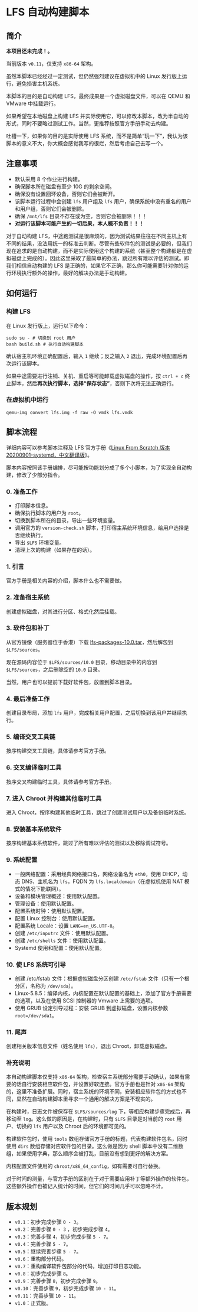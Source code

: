 # LFS 自动构建脚本

## 简介

**本项目还未完成！。**

当前版本 `v0.11`，仅支持 `x86-64` 架构。

虽然本脚本已经经过一定测试，但仍然强烈建议在虚拟机中的 Linux 发行版上运行，避免损害主机系统。

本脚本的目的是自动构建 LFS，最终成果是一个虚拟磁盘文件，可以在 QEMU 和 VMware 中挂载运行。

如果希望在本地磁盘上构建 LFS 并实际使用它，可以修改本脚本，改为半自动的形式，同时不要略过测试工作。当然，更推荐按照官方手册手动去构建。

吐槽一下，如果你的目的是实际使用 LFS 系统，而不是简单“玩一下”，我认为该脚本的意义不大，你大概会感觉我写的很烂，然后考虑自己去写一个。

## 注意事项

- 默认采用 8 个作业进行构建。
- 确保脚本所在磁盘有至少 10G 的剩余空间。
- 确保没有设置回环设备，否则它们会被断开。
- 该脚本运行过程中会创建 `lfs` 用户组及 `lfs` 用户，确保系统中没有重名的用户和用户组，否则它们会被删除。
- 确保 `/mnt/lfs` 目录不存在或为空，否则它会被删除！！！
- **对运行该脚本可能产生的一切后果，本人概不负责！！！**

对于自动构建 LFS，中途跑测试是很麻烦的，因为测试结果往往在不同主机上有不同的结果，没法用统一的标准去判断。尽管有些软件包的测试是必要的，但我们现在追求的是自动构建，而不是实际使用这个构建的系统（甚至整个构建都是在虚拟磁盘上完成的）。因此这里采取了最简单的办法，跳过所有难以评估的测试。即我们相信自动构建的 LFS 是正确的，如果它不正确，那么你可能需要针对你的运行环境执行额外的操作，最好的解决办法是手动构建。

## 如何运行

### 构建 LFS

在 Linux 发行版上，运行以下命令：

    sudo su - # 切换到 root 用户
    bash build.sh # 执行自动构建脚本

确认宿主机环境正确配置后，输入 `1` 继续；反之输入 `2` 退出，完成环境配置后再次运行该脚本。

如果中途需要进行注销、关机、重启等可能卸载虚拟磁盘的操作，按 `ctrl + c` 终止脚本，然后**再次执行脚本，选择“保存状态”**，否则下次将无法正确运行。

### 在虚拟机中运行

    qemu-img convert lfs.img -f raw -O vmdk lfs.vmdk

## 脚本流程

详细内容可以参考脚本注释及 LFS 官方手册《[Linux From Scratch 版本 20200901-systemd，中文翻译版](https://bf.mengyan1223.wang/lfs/zh_CN/10.0-systemd/)》。

脚本内容按照该手册编排，尽可能按功能划分成了多个小脚本，为了实现全自动构建，修改了少部分指令。

### 0. 准备工作

- 打印脚本信息。
- 确保执行脚本的用户为 `root`。
- 切换到脚本所在的目录，导出一些环境变量。
- 调用官方的 `version-check.sh` 脚本，打印宿主系统环境信息，给用户选择是否继续执行。
- 导出 `$LFS` 环境变量。
- 清理上次的构建（如果存在的话）。

### 1. 引言

官方手册是相关内容的介绍，脚本什么也不需要做。

### 2. 准备宿主系统

创建虚拟磁盘，对其进行分区、格式化然后挂载。

### 3. 软件包和补丁

从官方镜像（服务器位于香港）下载 [lfs-packages-10.0.tar](https://mirror-hk.koddos.net/lfs/lfs-packages/lfs-packages-10.0.tar)，然后解包到 `$LFS/sources`。

现在源码内容位于 `$LFS/sources/10.0` 目录，移动目录中的内容到 `$LFS/sources`，之后删除空的 `10.0` 目录。

当然，用户也可以提前下载好软件包，放置到脚本目录。

### 4. 最后准备工作

创建目录布局，添加 `lfs` 用户，完成相关用户配置，之后切换到该用户并继续执行。

### 5. 编译交叉工具链

按序构建交叉工具链，具体请参考官方手册。

### 6. 交叉编译临时工具

按序交叉构建临时工具，具体请参考官方手册。

### 7. 进入 Chroot 并构建其他临时工具

进入 Chroot，按序构建其他临时工具，跳过了创建测试用户以及备份临时系统。

### 8. 安装基本系统软件

按序构建基本系统软件，跳过了所有难以评估的测试以及移除调试符号。

### 9. 系统配置

- 一般网络配置：采用经典网络接口名，网络设备名为 `eth0`，使用 DHCP，动态 DNS，主机名为 `lfs`，FQDN 为 `lfs.localdomain`（在虚拟机使用 NAT 模式的情况下能联网）。
- 设备和模块管理概述：使用默认配置。
- 管理设备：使用默认配置。
- 配置系统时钟：使用默认配置。
- 配置 Linux 控制台：使用默认配置。
- 配置系统 Locale：设置 `LANG=en_US.UTF-8`。
- 创建 `/etc/inputrc` 文件：使用默认配置。
- 创建 `/etc/shells` 文件：使用默认配置。
- Systemd 使用和配置：使用默认配置。

### 10. 使 LFS 系统可引导

- 创建 /etc/fstab 文件：根据虚拟磁盘分区创建 `/etc/fstab` 文件（只有一个根分区，名称为 `/dev/sda`）。
- Linux-5.8.5：编译内核，内核配置在默认配置的基础上，添加了官方手册需要的选项，以及在使用 SCSI 控制器的 Vmware 上需要的选项。
- 使用 GRUB 设定引导过程：安装 GRUB 到虚拟磁盘，设置内核参数 `root=/dev/sda1`。

### 11. 尾声

创建相关版本信息文件（姓名使用 `lfs`），退出 Chroot，卸载虚拟磁盘。

### 补充说明

本自动构建脚本仅支持 `x86-64` 架构，检查宿主系统部分需要手动确认，如果有需要的话自行安装相应软件包，并设置好软连接。官方手册也是针对 `x86-64` 架构的，这里不准备扩展。同时，宿主系统的环境不同，安装相应软件包的方式也不同，显然在自动构建脚本里寻求一个通用的解决方案是不现实的。

在构建时，日志文件被保存在 `$LFS/sources/log` 下，等相应构建步骤完成后，再移动至 `log`。这么做的原因是，在构建时，只有 `$LFS` 目录是对当前的 `root` 用户、切换的 `lfs` 用户以及 Chroot 后的环境都可见的。

构建软件包时，使用 `tools` 数组存储官方手册的标题，代表构建软件包名，同时使用 `dirs` 数组存储对应软件包的目录。这么做是因为 shell 脚本中没有二维数组，如果使用字典，那么顺序会被打乱，目前没有想到更好的解决方案。

内核配置文件使用的 `chroot/x86_64_config`，如有需要可自行替换。

对于时间的测量，与官方手册的区别在于对于需要应用补丁等额外操作的软件包，这些额外操作也被记入统计的时间，但它们的时间几乎可以忽略不计。

## 版本规划

- `v0.1`：初步完成步骤 `0 - 3`。
- `v0.2`：完善步骤 `0 - 3` ，初步完成步骤 `4`。
- `v0.3`：完善步骤 `4`，初步完成步骤 `5 - 7`。
- `v0.4`：完善步骤 `5 - 7`。
- `v0.5`：继续完善步骤 `5 - 7`。
- `v0.6`：重构部分代码。
- `v0.7`：重构编译软件包部分的代码，增加打印日志功能。
- `v0.8`：初步完成步骤 `8`。
- `v0.9`：完善步骤 `8`，初步完成步骤 `9`。
- `v0.10`：完善步骤 `9`，初步完成步骤 `10 - 11`。
- `v0.11`：完善步骤 `10 - 11`。
- `v1.0`：正式版。

